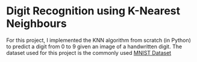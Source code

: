 # Digit Recognition using K-Nearest Neighbours

For this project, I implemented the KNN algorithm from scratch (in Python) to predict a digit from 0 to 9 given an image of a handwritten digit. The dataset used for this project is the commonly used [MNIST Dataset]()